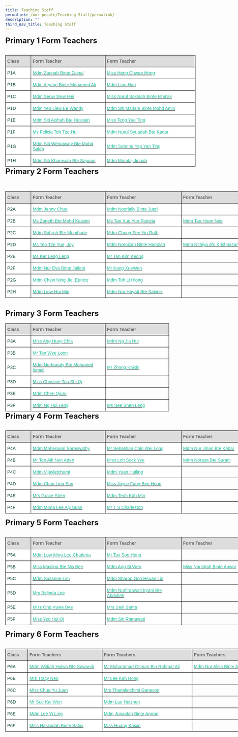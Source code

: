 ```yaml
---
title: Teaching Staff
permalink: /our-people/Teaching-Staff/permalink/
description: ""
third_nav_title: Teaching Staff
---
```

<style type="text/css">
.tg  {border-collapse:collapse;border-spacing:0;margin:0px auto;}
.tg td{border-color:black;border-style:solid;border-width:1px;font-family:Arial, sans-serif;font-size:14px;
  overflow:hidden;padding:10px 5px;word-break:normal;}
.tg th{border-color:black;border-style:solid;border-width:1px;font-family:Arial, sans-serif;font-size:14px;
  font-weight:normal;overflow:hidden;padding:10px 5px;word-break:normal;}
.tg .tg-yhj3{background-color:#FFF;color:#0C463A;text-align:left;vertical-align:middle}
.tg .tg-feqv{background-color:#DDD;color:#666;font-weight:bold;text-align:left;vertical-align:middle}
.tg .tg-o5fr{background-color:#FFF;color:#FD6500;text-align:left;vertical-align:middle}
</style>
<table align="left" class="tg" style="undefined; table-layout: fixed; width: 598px">
<colgroup>
<col style="width: 80px">
<col style="width: 234px">
<col style="width: 284px">
</colgroup>
<tbody>
 <tr>
		<td class="tg-feqv"><span style="color:#666;background-color:#DDD"><b>Class</b></span></td>
		<td class="tg-feqv"><span style="color:#666;background-color:#DDD"><b>Form Teacher</b></span></td>
		<td class="tg-feqv"><span style="color:#666;background-color:#DDD"><b>Form Teacher</b></span></td>
  </tr>
  
<span style="font-size:24px"><b>Primary 1 Form Teachers</b></span><br><br>
	<tr>
    <td class="tg-yhj3">P1A<br></td>
    <td class="tg-yhj3"><a href="mailto:zarinah_zainal@moe.edu.sg"><span style="text-decoration:none;color:#1ABC9C">Mdm Zarinah Binte Zainal</span></a><br></td>
		<td class="tg-yhj3"><a href="mailto:heng_chwee_hong@moe.edu.sg"><span style="text-decoration:none;color:#1ABC9C">Miss Heng Chwee Hong</span></a><br></td>
  </tr>
	<tr>
    <td class="tg-yhj3">P1B<br></td>
    <td class="tg-yhj3"><a href="mailto:aryane_mohamed_ali@moe.edu.sg"><span style="text-decoration:none;color:#1ABC9C">Mdm Aryane Binte Mohamed Ali</span></a><br></td>
		<td class="tg-yhj3"><a href="mailto:liao_han@moe.edu.sg"><span style="text-decoration:none;color:#1ABC9C">Mdm Liao Han</span></a><br></td>
  </tr>
	<tr>
    <td class="tg-yhj3">P1C<br></td>
    <td class="tg-yhj3"><a href="mailto:seow_siew_mei@moe.edu.sg"><span style="text-decoration:none;color:#1ABC9C">Mdm Seow Siew Mei</span></a><br></td>
		<td class="tg-yhj3"><a href="mailto:nurul_sakinah_ishaak@moe.edu.sg"><span style="text-decoration:none;color:#1ABC9C">Miss Nurul Sakinah Binte Isha'ak</span></a><br></td>
  </tr>
	<tr>
    <td class="tg-yhj3">P1D<br></td>
    <td class="tg-yhj3"><a href="mailto:yeo_liew_ee_wendy@moe.edu.sg"><span style="text-decoration:none;color:#1ABC9C">Mdm Yeo Liew Ee Wendy</span></a><br></td>
		<td class="tg-yhj3"><a href="mailto:siti_mariam_mohd_amin@moe.edu.sg"><span style="text-decoration:none;color:#1ABC9C">Mdm Siti Mariam Binte Mohd Amin</span></a><br></td>
  </tr>
	<tr>
    <td class="tg-yhj3">P1E<br></td>
    <td class="tg-yhj3"><a href="mailto:siti_aishah_hussain@moe.edu.sg"><span style="text-decoration:none;color:#1ABC9C">Mdm Siti Aishah Bte Hussain</span></a><br></td>
		<td class="tg-yhj3"><a href="mailto:teng_yue_ting@moe.edu.sg"><span style="text-decoration:none;color:#1ABC9C">Miss Teng Yue Ting</span></a><br></td>
  </tr>
	<tr>
    <td class="tg-yhj3">P1F<br></td>
    <td class="tg-yhj3"><a href="mailto:toh_sze_hui@moe.edu.sg"><span style="text-decoration:none;color:#1ABC9C">Ms Felicia Toh Tze Hui</span></a><br></td>
		<td class="tg-yhj3"><a href="mailto:nurul_syuadah_kadar@moe.edu.sg"><span style="text-decoration:none;color:#1ABC9C">Mdm Nurul Syuadah Bte Kadar</span></a><br></td>
  </tr>
	<tr>
    <td class="tg-yhj3">P1G<br></td>
    <td class="tg-yhj3"><a href="mailto:siti_weinawaty_mohd_salleh@moe.edu.sg"><span style="text-decoration:none;color:#1ABC9C">Mdm Siti Weinawaty Bte Mohd Saleh</span></a><br></td>
		<td class="tg-yhj3"><a href="mailto:yap_yan_ting_sabrina@moe.edu.sg"><span style="text-decoration:none;color:#1ABC9C">Mdm Sabrina Yap Yan Ting</span></a><br></td>
  </tr>
	<tr>
    <td class="tg-yhj3">P1H<br></td>
    <td class="tg-yhj3"><a href="mailto:siti_khamsiah_sapuan@moe.edu.sg"><span style="text-decoration:none;color:#1ABC9C">Mdm Siti Khamsiah Bte Sapuan</span></a><br></td>
		<td class="tg-yhj3"><a href="mailto:mailto:mumtaj_jinnah@moe.edu.sg"><span style="text-decoration:none;color:#1ABC9C">Mdm Mumtaj Jinnah</span></a><br></td>
  </tr>
</tbody>
</table>
			
<table class="tg" style="undefined;table-layout: fixed; width: 834px">
<colgroup>
<col style="width: 80px">
<col style="width: 234px">
<col style="width: 240px">
<col style="width: 280px">
</colgroup>
<tbody>
  <tr>
		<td class="tg-feqv"><span style="color:#666;background-color:#DDD"><b>Class</b></span></td>
		<td class="tg-feqv"><span style="color:#666;background-color:#DDD"><b>Form Teacher</b></span></td>
		<td class="tg-feqv"><span style="color:#666;background-color:#DDD"><b>Form Teacher</b></span></td>
		<td class="tg-feqv"><span style="color:#666;background-color:#DDD"><b>Form Teacher</b></span></td>
  </tr>
  
<span style="font-size:24px"><b>Primary 2 Form Teachers</b></span><br><br>	
	<tr>
    <td class="tg-yhj3">P2A<br></td>
    <td class="tg-yhj3"><a href="mailto:chua_baofeng_jenny@moe.edu.sg"><span style="text-decoration:none;color:#1ABC9C">Mdm Jenny Chua</span></a><br></td>
		<td class="tg-yhj3"><a href="mailto:noorlaily_jupri@moe.edu.sg"><span style="text-decoration:none;color:#1ABC9C">Mdm Noorlaily Binte Jupri</span></a><br></td>
		<td><br></td>
  </tr>
	<tr>
    <td class="tg-yhj3">P2B<br></td>
    <td class="tg-yhj3"><a href="mailto:zaneth_mohd_kassim@moe.edu.sg"><span style="text-decoration:none;color:#1ABC9C">Ms Zaneth Bte Mohd Kassim</span></a><br></td>
		<td class="tg-yhj3"><a href="mailto:tan_xue_yun_patricia@moe.edu.sg"><span style="text-decoration:none;color:#1ABC9C">Ms Tan Xue Yun Patricia</span></a><br></td>
		<td class="tg-yhj3"><a href="mailto:tan_hoon_nee@moe.edu.sg"><span style="text-decoration:none;color:#1ABC9C">Mdm Tan Hoon Nee</span></a><br></td>
  </tr>
	<tr>
    <td class="tg-yhj3">P2C<br></td>
    <td class="tg-yhj3"><a href="mailto:sohrah_mumhude@moe.edu.sg"><span style="text-decoration:none;color:#1ABC9C">Mdm Sohrah Bte Mumhude</span></a><br></td>
		<td class="tg-yhj3"><a href="mailto:chong_see_yin@moe.edu.sg"><span style="text-decoration:none;color:#1ABC9C">Mdm Chong See Yin Ruth</span></a><br></td>
		<td><br></td>
  </tr>
	<tr>
    <td class="tg-yhj3">P2D<br></td>
    <td class="tg-yhj3"><a href="mailto:teo_tze_yue_joy@moe.edu.sg"><span style="text-decoration:none;color:#1ABC9C">Ms Teo Tze Yue, Joy</span></a><br></td>
		<td class="tg-yhj3"><a href="mailto:nornizah_hamzah@moe.edu.sg"><span style="text-decoration:none;color:#1ABC9C">Mdm Nornizah Binte Hamzah</span></a><br></td>
		<td class="tg-yhj3"><a href="mailto:nithiya_krishnasamy@moe.edu.sg"><span style="text-decoration:none;color:#1ABC9C">Mdm Nithiya d/o Krishnasamy</span></a><br></td>
  </tr>
	<tr>
    <td class="tg-yhj3">P2E<br></td>
    <td class="tg-yhj3"><a href="mailto:ker_leng_leng@moe.edu.sg"><span style="text-decoration:none;color:#1ABC9C">Ms Ker Leng Leng</span></a><br></td>
		<td class="tg-yhj3"><a href="mailto:tan_kim_keong@moe.edu.sg"><span style="text-decoration:none;color:#1ABC9C">Mr Tan Kim Keong</span></a><br></td>
		<td><br></td>
  </tr>
	<tr>
    <td class="tg-yhj3">P2F<br></td>
    <td class="tg-yhj3"><a href="mailto:nur_eva_jailani@moe.edu.sg"><span style="text-decoration:none;color:#1ABC9C">Mdm Nur Eva Binte Jailani</span></a><br></td>
		<td class="tg-yhj3"><a href="mailto:kang_xue_wen@moe.edu.sg"><span style="text-decoration:none;color:#1ABC9C">Mr Kang XueWen</span></a><br></td>
		<td><br></td>
  </tr>
	<tr>
    <td class="tg-yhj3">P2G<br></td>
    <td class="tg-yhj3"><a href="mailto:chew_ning_jie_eunice@moe.edu.sg"><span style="text-decoration:none;color:#1ABC9C">Mdm Chew Ning Jie, Eunice</span></a><br></td>
		<td class="tg-yhj3"><a href="mailto:toh_li_hiong@moe.edu.sg"><span style="text-decoration:none;color:#1ABC9C">Mdm Toh Li Hiong</span></a><br></td>
		<td><br></td>
  </tr>
	<tr>
    <td class="tg-yhj3">P2H<br></td>
    <td class="tg-yhj3"><a href="mailto:liow_hui_min@moe.edu.sg"><span style="text-decoration:none;color:#1ABC9C">Mdm Liow Hui Min</span></a><br></td>
		<td class="tg-yhj3"><a href="mailto:nor_hayati_salimik@moe.edu.sg"><span style="text-decoration:none;color:#1ABC9C">Mdm Nor Hayati Bte Salimik</span></a><br></td>
		<td><br></td>
</tr>
</tbody>
</table>
			
<table align="left" class="tg" style="undefined; table-layout: fixed; width: 598px">
<colgroup>
<col style="width: 80px">
<col style="width: 234px">
<col style="width: 200px">
</colgroup>
<tbody>
<tr>
		<td class="tg-feqv"><span style="color:#666;background-color:#DDD"><b>Class</b></span></td>
		<td class="tg-feqv"><span style="color:#666;background-color:#DDD"><b>Form Teacher</b></span></td>
		<td class="tg-feqv"><span style="color:#666;background-color:#DDD"><b>Form Teacher</b></span></td>
  </tr>
  <br><br>
<span style="font-size:24px"><b>Primary 3 Form Teachers</b></span><br><br>
	<tr>
    <td class="tg-yhj3">P3A<br></td>
    <td class="tg-yhj3"><a href="mailto:ang_huey_chia@moe.edu.sg"><span style="text-decoration:none;color:#1ABC9C">Miss Ang Huey Chia</span></a><br></td>
		<td class="tg-yhj3"><a href="mailto:ng_jia_hui@moe.edu.sg"><span style="text-decoration:none;color:#1ABC9C">Mdm Ng Jia Hui</span></a><br></td>
  </tr>
	<tr>
    <td class="tg-yhj3">P3B<br></td>
    <td class="tg-yhj3"><a href="mailto:tan_wee_loon@moe.edu.sg"><span style="text-decoration:none;color:#1ABC9C">Mr Tan Wee Loon</span></a><br></td>
		<td><br></td>
  </tr>
	<tr>
    <td class="tg-yhj3">P3C<br></td>
    <td class="tg-yhj3"><a href="mailto:norhariaty_mohamed_ismail@moe.edu.sg"><span style="text-decoration:none;color:#1ABC9C">Mdm Norhariaty Bte Mohamed Ismail</span></a><br></td>
		<td class="tg-yhj3"><a href="mailto:zhang_kaixin@moe.edu.sg"><span style="text-decoration:none;color:#1ABC9C">Mr Zhang Kaixin</span></a><br></td>
  </tr>
	<tr>
    <td class="tg-yhj3">P3D<br></td>
    <td class="tg-yhj3"><a href="mailto:tan_shi_qi_christine@moe.edu.sg"><span style="text-decoration:none;color:#1ABC9C">Miss Christine Tan Shi Qi</span></a><br></td>
		<td><br></td>
  </tr>
	<tr>
    <td class="tg-yhj3">P3E<br></td>
    <td class="tg-yhj3"><a href="mailto:chen_qiuru@moe.edu.sg"><span style="text-decoration:none;color:#1ABC9C">Mdm Chen Qiuru</span></a><br></td>
		<td><br></td>
  </tr>
	<tr>
    <td class="tg-yhj3">P3F<br></td>
    <td class="tg-yhj3"><a href="mailto:ng_hui_leng@moe.edu.sg"><span style="text-decoration:none;color:#1ABC9C">Mdm Ng Hui Leng</span></a><br></td>
		<td class="tg-yhj3"><a href="mailto:see_shen_leng@moe.edu.sg"><span style="text-decoration:none;color:#1ABC9C">Ms See Shen Leng</span></a><br></td>
  </tr>
</tbody>
</table>

<table class="tg" style="undefined;table-layout: fixed; width: 794px">
<colgroup>
<col style="width: 80px">
<col style="width: 234px">
<col style="width: 240px">
<col style="width: 240px">
</colgroup>
<tbody>
  <tr>
		<td class="tg-feqv"><span style="color:#666;background-color:#DDD"><b>Class</b></span></td>
		<td class="tg-feqv"><span style="color:#666;background-color:#DDD"><b>Form Teacher</b></span></td>
		<td class="tg-feqv"><span style="color:#666;background-color:#DDD"><b>Form Teacher</b></span></td>
		<td class="tg-feqv"><span style="color:#666;background-color:#DDD"><b>Form Teacher</b></span></td>
  </tr>
  
<span style="font-size:24px"><b>Primary 4 Form Teachers</b></span><br><br>
	<tr>
    <td class="tg-yhj3">P4A<br></td>
    <td class="tg-yhj3"><a href="mailto:maheswari_saraswathy@moe.edu.sg"><span style="text-decoration:none;color:#1ABC9C">Mdm Maheswari Saraswathy</span></a><br></td>
		<td class="tg-yhj3"><a href="mailto:chin_wei_long_sebastian@moe.edu.sg"><span style="text-decoration:none;color:#1ABC9C">Mr Sebastian Chin Wei Long</span></a><br></td>
		<td class="tg-yhj3"><a href="mailto:nur_jihan_kahar@moe.edu.sg"><span style="text-decoration:none;color:#1ABC9C">Mdm Nur Jihan Bte Kahar</span></a><br></td>
  </tr>
	<tr>
    <td class="tg-yhj3">P4B<br></td>
    <td class="tg-yhj3"><a href="mailto:teo_aik_nen_aden@moe.edu.sg"><span style="text-decoration:none;color:#1ABC9C">Mr Teo Aik Nen Aden</span></a><br></td>
		<td class="tg-yhj3"><a href="mailto:loh_sock_yee@moe.edu.sg"><span style="text-decoration:none;color:#1ABC9C">Miss Loh Sock Yee</span></a><br></td>
		<td class="tg-yhj3"><a href="mailto:noraza_surani@moe.edu.sg"><span style="text-decoration:none;color:#1ABC9C">Mdm Noraza Bte Surani</span></a><br></td>
  </tr>
	<tr>
    <td class="tg-yhj3">P4C<br></td>
    <td class="tg-yhj3"><a href="mailto:vijayletchumi_periasamy@moe.edu.sg"><span style="text-decoration:none;color:#1ABC9C">Mdm Vijayletchumi</span></a><br></td>
		<td class="tg-yhj3"><a href="mailto:yuan_huiling@moe.edu.sg"><span style="text-decoration:none;color:#1ABC9C">Mdm Yuan Huiling</span></a><br></td>
		<td><br></td>
  </tr>
	<tr>
    <td class="tg-yhj3">P4D<br></td>
    <td class="tg-yhj3"><a href="mailto:chan_liea_sun@moe.edu.sg"><span style="text-decoration:none;color:#1ABC9C">Mdm Chan Liea Sun</span></a><br></td>
		<td class="tg-yhj3"><a href="mailto:fang_bee_hoon@moe.edu.sg"><span style="text-decoration:none;color:#1ABC9C">Miss Joyce Fang Bee Hoon</span></a><br></td>
		<td><br></td>
  </tr>
	<tr>
    <td class="tg-yhj3">P4E<br></td>
    <td class="tg-yhj3"><a href="mailto:teo_xue_hua_grace@moe.edu.sg"><span style="text-decoration:none;color:#1ABC9C">Mrs Grace Shen</span></a><br></td>
		<td class="tg-yhj3"><a href="mailto:teoh_kah_min@moe.edu.sg"><span style="text-decoration:none;color:#1ABC9C">Mdm Teoh Kah Min</span></a><br></td>
		<td><br></td>
  </tr>
	<tr>
    <td class="tg-yhj3">P4F<br></td>
    <td class="tg-yhj3"><a href="mailto:lee_aiy_suan_mona@moe.edu.sg"><span style="text-decoration:none;color:#1ABC9C">Mdm Mona Lee Aiy Suan</span></a><br></td>
		<td class="tg-yhj3"><a href="mailto:ts_charleston@moe.edu.sg"><span style="text-decoration:none;color:#1ABC9C">Mr T S Charleston</span></a><br></td>
		<td><br></td>
  </tr>
</tbody>
</table>
			
<table class="tg" style="undefined;table-layout: fixed; width: 794px">
<colgroup>
<col style="width: 80px">
<col style="width: 234px">
<col style="width: 240px">
<col style="width: 240px">
</colgroup>
<tbody>
  <tr>
		<td class="tg-feqv"><span style="color:#666;background-color:#DDD"><b>Class</b></span></td>
		<td class="tg-feqv"><span style="color:#666;background-color:#DDD"><b>Form Teacher</b></span></td>
		<td class="tg-feqv"><span style="color:#666;background-color:#DDD"><b>Form Teacher</b></span></td>
		<td class="tg-feqv"><span style="color:#666;background-color:#DDD"><b>Form Teacher</b></span></td>
  </tr>
  
<span style="font-size:24px"><b>Primary 5 Form Teachers</b></span><br><br>
	<tr>
    <td class="tg-yhj3">P5A<br></td>
    <td class="tg-yhj3"><a href="mailto:low_ming_lee_charlena@moe.edu.sg"><span style="text-decoration:none;color:#1ABC9C">Mdm Low Ming Lee Charlena</span></a><br></td>
		<td class="tg-yhj3"><a href="mailto:tay_soo_hong@moe.edu.sg"><span style="text-decoration:none;color:#1ABC9C">Mr Tay Soo Hong</span></a><br></td>
		<td><br></td>
  </tr>
	<tr>
    <td class="tg-yhj3">P5B<br></td>
    <td class="tg-yhj3"><a href="mailto:maslina_nis_bee@moe.edu.sg"><span style="text-decoration:none;color:#1ABC9C">Miss Maslina Bte Nis Bee</span></a><br></td>
		<td class="tg-yhj3"><a href="mailto:ang_si_wen@moe.edu.sg"><span style="text-decoration:none;color:#1ABC9C">Mdm Ang Si Wen</span></a><br></td>
		<td class="tg-yhj3"><a href="mailto:norishah_anwar@moe.edu.sg"><span style="text-decoration:none;color:#1ABC9C">Miss Norishah Binte Anwar</span></a><br></td>
  </tr>
	<tr>
    <td class="tg-yhj3">P5C<br></td>
    <td class="tg-yhj3"><a href="mailto:lim_suzanne@moe.edu.sg"><span style="text-decoration:none;color:#1ABC9C">Mdm Suzanne Lim</span></a><br></td>
		<td class="tg-yhj3"><a href="mailto:sharon_goh_hsuan_lin@moe.edu.sg"><span style="text-decoration:none;color:#1ABC9C">Mdm Sharon Goh Hsuan Lin</span></a><br></td>
		<td><br></td>
  </tr>
	<tr>
    <td class="tg-yhj3">P5D<br></td>
    <td class="tg-yhj3"><a href="mailto:cheong_kah_wai@moe.edu.sg"><span style="text-decoration:none;color:#1ABC9C">Mrs Belinda Lee</span></a><br></td>
		<td class="tg-yhj3"><a href="mailto:nurfirdawati_iryani_abdull@moe.edu.sg"><span style="text-decoration:none;color:#1ABC9C">Mdm Nurfirdawati Iryani Bte Abdullah</span></a><br></td>
		<td><br></td>
  </tr>
	<tr>
    <td class="tg-yhj3">P5E<br></td>
    <td class="tg-yhj3"><a href="mailto:ong_kwee_bee@moe.edu.sg"><span style="text-decoration:none;color:#1ABC9C">Miss Ong Kwee Bee</span></a><br></td>
		<td class="tg-yhj3"><a href="mailto:sasi_santa@moe.edu.sg"><span style="text-decoration:none;color:#1ABC9C">Mrs Sasi Santa</span></a><br></td>
		<td><br></td>
  </tr>
	<tr>
    <td class="tg-yhj3">P5F<br></td>
    <td class="tg-yhj3"><a href="mailto:yeo_hui_qi@moe.edu.sg"><span style="text-decoration:none;color:#1ABC9C">Miss Yeo Hui Qi</span></a><br></td>
		<td class="tg-yhj3"><a href="mailto:siti_rianawati_shukor@moe.edu.sg"><span style="text-decoration:none;color:#1ABC9C">Mdm Siti Rianawati</span></a><br></td>
		<td><br></td>
  </tr>
</tbody>
</table>
			
<table class="tg" style="undefined;table-layout: fixed; width: 868px">
<colgroup>
<col style="width: 70px">
<col style="width: 234px">
<col style="width: 284px">
<col style="width: 280px">
</colgroup>
<tbody>
  <tr>
		<td class="tg-feqv"><span style="color:#666;background-color:#DDD"><b>Class</b></span></td>
		<td class="tg-feqv"><span style="color:#666;background-color:#DDD"><b>Form Teachers</b></span></td>
		<td class="tg-feqv"><span style="color:#666;background-color:#DDD"><b>Form Teachers</b></span></td>
		<td class="tg-feqv"><span style="color:#666;background-color:#DDD"><b>Form Teachers</b></span></td>
  </tr>
  
<span style="font-size:24px"><b>Primary 6 Form Teachers</b></span><br><br>
	<tr>
    <td class="tg-yhj3">P6A<br></td>
    <td class="tg-yhj3"><a href="mailto:widiah_halwa_sawandi@moe.edu.sg"><span style="text-decoration:none;color:#1ABC9C">Mdm Widiah Halwa Bte Sawandi</span></a><br></td>
		<td class="tg-yhj3"><a href="mailto:muhammad_osman_rahmat_ali@moe.edu.sg"><span style="text-decoration:none;color:#1ABC9C">Mr Muhammad Osman Bin Rahmat Ali</span></a><br></td>
		<td class="tg-yhj3"><a href="mailto:nur_alisa_abdul_samad@moe.edu.sg"><span style="text-decoration:none;color:#1ABC9C">Mdm Nur Alisa Binte Abdul Samad</span></a><br></td>
  </tr>
	<tr>
    <td class="tg-yhj3">P6B<br></td>
    <td class="tg-yhj3"><a href="mailto:goh_seow_wen@moe.edu.sg"><span style="text-decoration:none;color:#1ABC9C">Mrs Tracy Neo</span></a><br></td>
		<td class="tg-yhj3"><a href="mailto:lee_kah_hong@schools.gov.sg"><span style="text-decoration:none;color:#1ABC9C">Mr Lee Kah Hong</span></a><br></td>
		<td><br></td>
  </tr>
	<tr>
    <td class="tg-yhj3">P6C<br></td>
    <td class="tg-yhj3"><a href="mailto:chua_yu_juan@moe.edu.sg"><span style="text-decoration:none;color:#1ABC9C">Miss Chua Yu Juan</span></a><br></td>
		<td class="tg-yhj3"><a href="mailto:thanaletchimi_ganeson@moe.edu.sg"><span style="text-decoration:none;color:#1ABC9C">Mrs Thanaletchimi Ganeson</span></a><br></td>
		<td><br></td>
  </tr>
	<tr>
    <td class="tg-yhj3">P6D<br></td>
    <td class="tg-yhj3"><a href="mailto:see_kai_wen@moe.edu.sg"><span style="text-decoration:none;color:#1ABC9C">Mr See Kai Wen</span></a><br></td>
		<td class="tg-yhj3"><a href="mailto:lau_huizhen@moe.edu.sg"><span style="text-decoration:none;color:#1ABC9C">Mdm Lau Huizhen</span></a><br></td>
		<td><br></td>
  </tr>
	<tr>
    <td class="tg-yhj3">P6E<br></td>
    <td class="tg-yhj3"><a href="mailto:lee_yi_ling@moe.edu.sg"><span style="text-decoration:none;color:#1ABC9C">Mdm Lee Yi Ling</span></a><br></td>
		<td class="tg-yhj3"><a href="mailto:junaidah_aan@moe.edu.sg"><span style="text-decoration:none;color:#1ABC9C">Mdm Junaidah Binte Amran</span></a><br></td>
		<td><br></td>
  </tr>
	<tr>
    <td class="tg-yhj3">P6F<br></td>
    <td class="tg-yhj3"><a href="mailto:haslindah_safini@moe.edu.sg"><span style="text-decoration:none;color:#1ABC9C">Miss Haslindah Binte Safini</span></a><br></td>
		<td class="tg-yhj3"><a href="mailto:huang_kaixin@moe.edu.sg"><span style="text-decoration:none;color:#1ABC9C">Miss Huang Kaixin</span></a><br></td>
		<td><br></td>
  </tr>
</tbody>
</table>